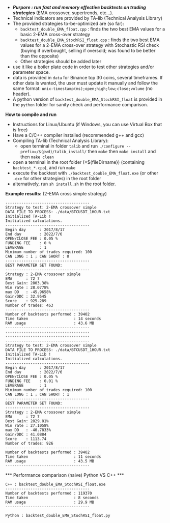 *  ***Purpore : run fast and memory effective backtests on trading strategies*** (EMA crossover, supertrends, etc...).
* Technical indicators are provided by TA-lib (Technical Analysis Library)
* The provided strategies to-be-optimized are (so far):
    * `backtest_double_EMA_float.cpp` : finds the two best EMA values for a basic 2-EMA cross-over strategy
    * `backtest_double_EMA_StochRSI_float.cpp` : finds the two best EMA values for a 2-EMA cross-over strategy with Stochastic RSI check (buying if overbought, selling if oversold; was found to be better than the opposite)
    * Other strategies should be added later
* use it like a boiler plate code in order to test other strategies and/or parameter space.
* data is provided in `data` for Binance top 30 coins, several timeframes. If other data is wanted, the user must update it manually and follow the same format: `unix-timestamp(ms);open;high;low;close;volume` (no header).
* A python version of `backtest_double_EMA_StochRSI_float` is provided in the `python` folder for sanity check and performance comparison.

**How to compile and run**
*  Instructions for Linux/Ubuntu (if Windows, you can use Virtual Box that is free)
*  Have a C/C++ compiler installed (recommended g++ and gcc)
*  Compiling TA-lib (Technical Analysis Library):
   *  open terminal in folder `talib` and run `./configure --prefix=/$(pwd)/talib_install/` then  `make`  then  `make install` and then  `make clean` 
* open a terminal in the root folder (=${fileDirname}) (containing `backtest_*.cpp`), and run `make`
* execute the backtest with `./backtest_double_EMA_float.exe` (or other `.exe` for other strategies) in the root folder
* alternatively, run `sh install.sh` in the root folder.

**Example results:** (2-EMA cross simple strategy)
```
-------------------------------------
Strategy to test: 2-EMA crossover simple
DATA FILE TO PROCESS: ./data/BTCUSDT_1HOUR.txt
Initialized TA-Lib !
Initialized calculations.
-------------------------------------
Begin day      : 2017/8/17
End day        : 2022/7/6
OPEN/CLOSE FEE : 0.05 %
FUNDING FEE    : 0 %
LEVERAGE       : 1
Minimum number of trades required: 100
CAN LONG : 1 ; CAN SHORT : 0
-------------------------------------
BEST PARAMETER SET FOUND: 
-------------------------------------
Strategy : 2-EMA crossover simple
EMA      : 72 7
Best Gain: 2803.38%
Win rate : 28.0778%
max DD   : -45.9658%
Gain/DDC : 32.9545
Score    : 925.289
Number of trades: 463
-------------------------------------
Number of backtests performed : 39402
Time taken                    : 14 seconds 
RAM usage                     : 43.6 MB
-------------------------------------
-------------------------------------
-------------------------------------
-------------------------------------
Strategy to test: 2-EMA crossover simple
DATA FILE TO PROCESS: ./data/BTCUSDT_1HOUR.txt
Initialized TA-Lib !
Initialized calculations.
-------------------------------------
Begin day      : 2017/8/17
End day        : 2022/7/6
OPEN/CLOSE FEE : 0.05 %
FUNDING FEE    : 0.01 %
LEVERAGE       : 1
Minimum number of trades required: 100
CAN LONG : 1 ; CAN SHORT : 1
-------------------------------------
BEST PARAMETER SET FOUND: 
-------------------------------------
Strategy : 2-EMA crossover simple
EMA      : 72 7
Best Gain: 2829.81%
Win rate : 27.1058%
max DD   : -40.7833%
Gain/DDC : 41.0884
Score    : 1113.74
Number of trades: 926
-------------------------------------
Number of backtests performed : 39402
Time taken                    : 11 seconds 
RAM usage                     : 43.5 MB
-------------------------------------
```
*** Performance comparison (naive) Python VS C++ ***
```
C++ : backtest_double_EMA_StochRSI_float.exe
-------------------------------------
Number of backtests performed : 119370
Time taken                    : 8 seconds 
RAM usage                     : 29.9 MB
-------------------------------------

Python : backtest_double_EMA_StochRSI_float.py

```